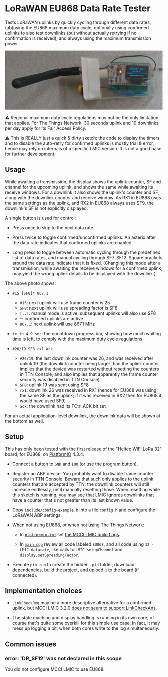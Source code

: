 # LoRaWAN EU868 Data Rate Tester

Tests LoRaWAN uplinks by quickly cycling through different data rates, (ab)using the EU868 maximum
duty cycle, optionally using confirmed uplinks to also test downlinks (but without actually retrying
if no confirmation is received), and always using the maximum transmission power.

[![Heltec board in Tic Tac box](./doc/device.png)](./doc/device.png)

:warning: Regional maximum duty cycle regulations may not be the only limitation that applies. For
The Things Network, 30 seconds uplink and 10 downlinks per day apply for its Fair Access Policy.

:warning: This is REALLY just a quick & dirty sketch: the code to display the timers and to disable
the auto-retry for confirmed uplinks is mostly trial & error, hence may rely on internals of a
specific LMIC version. It is not a good base for further development.

## Usage

While awaiting a transmission, the display shows the uplink counter, SF and channel for the upcoming
uplink, and shows the same while awaiting its receive windows. For a downlink it also shows the
uplink's counter and SF, along with the downlink counter and receive window. As RX1 in EU868 uses
the same settings as the uplink, and RX2 in EU868 always uses SF9, the downlink's SF is not
explicitly displayed.

A single button is used for control:

- Press once to skip to the next data rate.

- Press twice to toggle confirmed/unconfirmed uplinks. An asterix after the data rate indicates
  that confirmed uplinks are enabled.

- Long press to toggle between automatic cycling through the predefined list of data rates, and
  manual cycling through SF7..SF12. Square brackets around the data rate indicate that it is fixed.
  (Changing this mode after a transmission, while awaiting the receive windows for a confirmed
  uplink, may yield the wrong uplink details to be displayed with the downlink.)

The above photo shows:

- `#15 [SF8]* 867.1`
  - `#15`: next uplink will use frame counter is 25
  - `SF8`: next uplink will use spreading factor is SF8
  - `[..]`: manual mode is active; subsequent uplinks will also use SF8
  - `*`: confirmed uplinks are active
  - `867.1`: next uplink will use 867.1 MHz

- `tx in 4.9 sec`: the countdown progress bar, showing how much waiting time is left, to comply
  with the maximum duty cycle regulations

- `#26/19 SF8 rx1 ack`
  - `#26/19`: the last downlink counter was 26, and was received after uplink 19 (the downlink
    counter being larger than the uplink counter implies that the device was restarted without
    resetting the counters in TTN Console, and also implies that apparently the frame counter
    security was disabled in TTN Console)
  - `SF8`: uplink 19 was sent using SF8
  - `rx1`: downlink 26 was received in RX1 (hence for EU868 was using the same SF as the uplink; if
    it was received in RX2 then for EU868 it would have used SF9) 
  - `ack`: the downlink had its FCtrl.ACK bit set

For an actual application-level downlink, the downlink data will be shown at the bottom as well.

## Setup

This has only been tested with [the first release](doc/heltec-wifi-lora-32/README.md) of the "Heltec
WiFi LoRa 32" board, for EU868, on [PlatformIO][pio] 4.3.4.

[pio]: https://platformio.org/

- Connect a button to `GND` and `IO0` (or use the program button).

- Register an ABP device. You probably want to disable frame counter security in TTN Console. Beware
  that such only applies to the uplink counters that are accepted by TTN; the downlink counters will
  still increase endlessly, until manually resetting those. When resetting while this sketch is
  running, you may see that LMIC ignores downlinks that have a counter that's not greater than its
  last known value.

- Copy [`include/config-example.h`](include/config-example.h) into a file `config.h` and configure
  the LoRaWAN ABP settings.

- When not using EU868, or when not using The Things Network:

  - In [`platformio.ini`](platformio.ini) set [the MCCI LMIC build flags][mcci_flags]. 

    [mcci_flags]: https://github.com/mcci-catena/arduino-lmic#platformio
  
  - In [`main.cpp`](src/main.cpp) review all code labeled `EU868`, and all code using
    `12 - LMIC.datarate`, like calls to `LMIC_setupChannel` and `display.setSpreadingFactor`.

- Execute `pio run` to create the hidden `.pio` folder, download dependencies, build the project,
  and upload it to the board (if connected).

## Implementation choices

- `LinkCheckReq` may be a more descriptive alternative for a confirmed uplink, but MCCI LMIC 3.2.0
  [does not seem to support LinkCheckAns][LinkCheckAns].
  
  [LinkCheckAns]: https://github.com/mcci-catena/arduino-lmic/blob/v3.2.0/src/lmic/lmic.c#L917-L921
 
- The state machine and display handling is running in its own core; of course that's quite some
  overkill for this simple use case. In fact, it may mess up logging a bit, when both cores write to
  the log simultaneously.
  
## Common issues

### error: 'DR_SF12' was not declared in this scope

You did not configure MCCI LMIC to use EU868.
